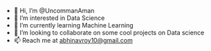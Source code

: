 - 👋 Hi, I’m @UncommanAman
- 👀 I’m interested in Data Science
- 🌱 I’m currently learning Machine Learning 
- 💞️ I’m looking to collaborate on some cool projects on Data science
- 📫 Reach me at abhinavroy10@gmail.com

<!---
UncommanAman/UncommanAman is a ✨ special ✨ repository because its `README.md` (this file) appears on your GitHub profile.
You can click the Preview link to take a look at your changes.
--->

